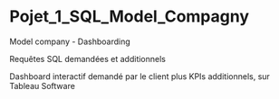 # Pojet_1_SQL_Model_Compagny
Model company - Dashboarding 

Requêtes SQL demandées et additionnels

Dashboard interactif demandé par le client plus KPIs additionnels, sur Tableau Software
